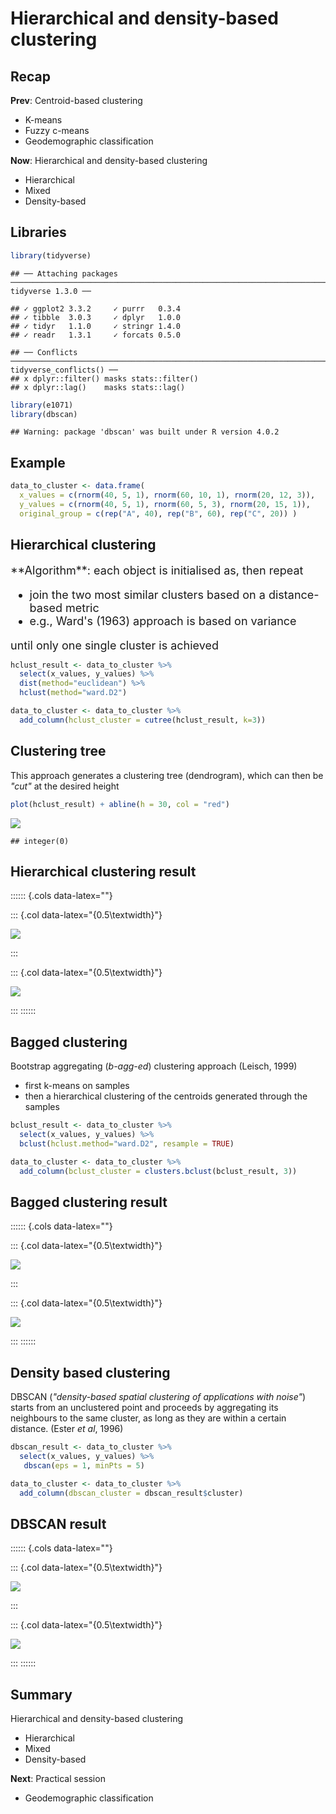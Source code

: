 



# Hierarchical and density-based clustering



## Recap

**Prev**: Centroid-based clustering

- K-means
- Fuzzy c-means
- Geodemographic classification

**Now**: Hierarchical and density-based clustering

- Hierarchical
- Mixed 
- Density-based


## Libraries


```r
library(tidyverse)
```

```
## ── Attaching packages ───────────────────────────────────────────────────────────────────────────────────────────────────────────────── tidyverse 1.3.0 ──
```

```
## ✓ ggplot2 3.3.2     ✓ purrr   0.3.4
## ✓ tibble  3.0.3     ✓ dplyr   1.0.0
## ✓ tidyr   1.1.0     ✓ stringr 1.4.0
## ✓ readr   1.3.1     ✓ forcats 0.5.0
```

```
## ── Conflicts ──────────────────────────────────────────────────────────────────────────────────────────────────────────────────── tidyverse_conflicts() ──
## x dplyr::filter() masks stats::filter()
## x dplyr::lag()    masks stats::lag()
```

```r
library(e1071)
library(dbscan)
```

```
## Warning: package 'dbscan' was built under R version 4.0.2
```


## Example


```r
data_to_cluster <- data.frame(
  x_values = c(rnorm(40, 5, 1), rnorm(60, 10, 1), rnorm(20, 12, 3)),
  y_values = c(rnorm(40, 5, 1), rnorm(60, 5, 3), rnorm(20, 15, 1)),
  original_group = c(rep("A", 40), rep("B", 60), rep("C", 20)) )
```



## Hierarchical clustering

<font size="4">	
**Algorithm**: each object is initialised as, then repeat

- join the two most similar clusters based on a distance-based metric
- e.g., Ward's (1963) approach is based on variance

until only one single cluster is achieved
</font>


```r
hclust_result <- data_to_cluster %>%
  select(x_values, y_values) %>%
  dist(method="euclidean") %>%
  hclust(method="ward.D2")

data_to_cluster <- data_to_cluster %>%
  add_column(hclust_cluster = cutree(hclust_result, k=3))
```

## Clustering tree

This approach generates a clustering tree (dendrogram), which can then be *"cut"* at the desired height


```r
plot(hclust_result) + abline(h = 30, col = "red")
```

![](403_L_ClusteringHierarchicalDensity_files/figure-epub3/unnamed-chunk-4-1.png)<!-- -->

```
## integer(0)
```

## Hierarchical clustering result

:::::: {.cols data-latex=""}

::: {.col data-latex="{0.5\textwidth}"}

![](403_L_ClusteringHierarchicalDensity_files/figure-epub3/unnamed-chunk-5-1.png)<!-- -->

:::

::: {.col data-latex="{0.5\textwidth}"}

![](403_L_ClusteringHierarchicalDensity_files/figure-epub3/unnamed-chunk-6-1.png)<!-- -->

:::
::::::


## Bagged clustering

Bootstrap aggregating (*b-agg-ed*) clustering approach (Leisch, 1999)

- first k-means on samples
- then a hierarchical clustering of the centroids generated through the samples


```r
bclust_result <- data_to_cluster %>%
  select(x_values, y_values) %>%
  bclust(hclust.method="ward.D2", resample = TRUE)

data_to_cluster <- data_to_cluster %>%
  add_column(bclust_cluster = clusters.bclust(bclust_result, 3))
```

## Bagged clustering result

:::::: {.cols data-latex=""}

::: {.col data-latex="{0.5\textwidth}"}

![](403_L_ClusteringHierarchicalDensity_files/figure-epub3/unnamed-chunk-8-1.png)<!-- -->

:::

::: {.col data-latex="{0.5\textwidth}"}

![](403_L_ClusteringHierarchicalDensity_files/figure-epub3/unnamed-chunk-9-1.png)<!-- -->

:::
::::::



## Density based clustering

DBSCAN (*"density-based spatial clustering of applications with noise"*) starts from an unclustered point and proceeds by aggregating its neighbours to the same cluster, as long as they are within a certain distance. (Ester *et al*, 1996)


```r
dbscan_result <- data_to_cluster %>%
  select(x_values, y_values) %>%
   dbscan(eps = 1, minPts = 5)

data_to_cluster <- data_to_cluster %>%
  add_column(dbscan_cluster = dbscan_result$cluster)
```

## DBSCAN result

:::::: {.cols data-latex=""}

::: {.col data-latex="{0.5\textwidth}"}

![](403_L_ClusteringHierarchicalDensity_files/figure-epub3/unnamed-chunk-11-1.png)<!-- -->

:::

::: {.col data-latex="{0.5\textwidth}"}

![](403_L_ClusteringHierarchicalDensity_files/figure-epub3/unnamed-chunk-12-1.png)<!-- -->

:::
::::::



## Summary

Hierarchical and density-based clustering

- Hierarchical
- Mixed 
- Density-based

**Next**: Practical session

- Geodemographic classification
